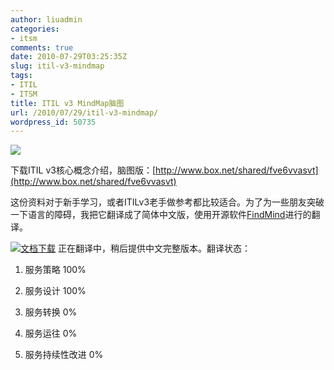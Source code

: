 ```yaml
---
author: liuadmin
categories:
- itsm
comments: true
date: 2010-07-29T03:25:35Z
slug: itil-v3-mindmap
tags:
- ITIL
- ITSM
title: ITIL v3 MindMap脑图
url: /2010/07/29/itil-v3-mindmap/
wordpress_id: 50735
---
```


[![](http://7bv9gn.com1.z0.glb.clouddn.com/wp-content/uploads/2010/07/6a00d83451f61c69e20133f2777037970b-800wi.jpg)](http://martinliu.cn/2010/07/itil-v3-mindmap.html/6a00d83451f61c69e20133f2777037970b-800wi/)

下载ITIL v3核心概念介绍，脑图版：[http://www.box.net/shared/fve6vvasvt](http://www.box.net/shared/fve6vvasvt)

这份资料对于新手学习，或者ITILv3老手做参考都比较适合。为了为一些朋友突破一下语言的障碍，我把它翻译成了简体中文版，使用开源软件[FindMind](http://freemind.sourceforge.net/)进行的翻译。


[![](http://7bv9gn.com1.z0.glb.clouddn.com/wp-content/uploads/2010/07/itil-v3-mindmap-300x222.jpg)](http://martinliu.cn/2010/07/itil-v3-mindmap.html/itil-v3-mindmap-2/)[文档下载](http://www.box.net/shared/m2rjcsereo) 正在翻译中，稍后提供中文完整版本。翻译状态：





	
  1. 服务策略 100%

	
  2. 服务设计 100%

	
  3. 服务转换 0%

	
  4. 服务运往 0%

	
  5. 服务持续性改进 0%


